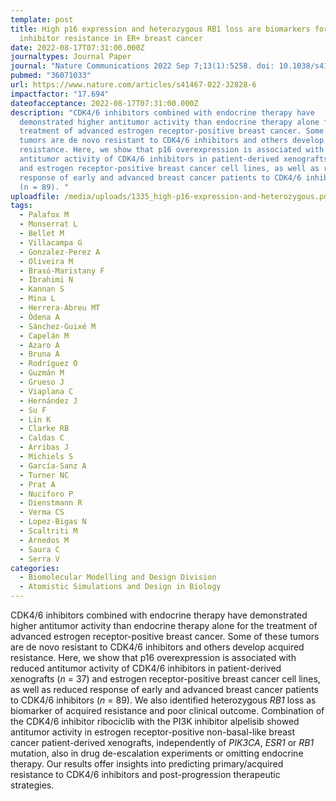 ```yaml
---
template: post
title: High p16 expression and heterozygous RB1 loss are biomarkers for CDK4/6
  inhibitor resistance in ER+ breast cancer
date: 2022-08-17T07:31:00.000Z
journaltypes: Journal Paper
journal: "Nature Communications 2022 Sep 7;13(1):5258. doi: 10.1038/s41467-022-32828-6"
pubmed: "36071033"
url: https://www.nature.com/articles/s41467-022-32828-6
impactfactor: "17.694"
dateofacceptance: 2022-08-17T07:31:00.000Z
description: "CDK4/6 inhibitors combined with endocrine therapy have
  demonstrated higher antitumor activity than endocrine therapy alone for the
  treatment of advanced estrogen receptor-positive breast cancer. Some of these
  tumors are de novo resistant to CDK4/6 inhibitors and others develop acquired
  resistance. Here, we show that p16 overexpression is associated with reduced
  antitumor activity of CDK4/6 inhibitors in patient-derived xenografts (n = 37)
  and estrogen receptor-positive breast cancer cell lines, as well as reduced
  response of early and advanced breast cancer patients to CDK4/6 inhibitors
  (n = 89). "
uploadfile: /media/uploads/1335_high-p16-expression-and-heterozygous.pdf
tags:
  - Palafox M
  - Monserrat L
  - Bellet M
  - Villacampa G
  - Gonzalez-Perez A
  - Oliveira M
  - Brasó-Maristany F
  - Ibrahimi N
  - Kannan S
  - Mina L
  - Herrera-Abreu MT
  - Òdena A
  - Sánchez-Guixé M
  - Capelán M
  - Azaro A
  - Bruna A
  - Rodríguez O
  - Guzmán M
  - Grueso J
  - Viaplana C
  - Hernández J
  - Su F
  - Lin K
  - Clarke RB
  - Caldas C
  - Arribas J
  - Michiels S
  - García-Sanz A
  - Turner NC
  - Prat A
  - Nuciforo P
  - Dienstmann R
  - Verma CS
  - Lopez-Bigas N
  - Scaltriti M
  - Arnedos M
  - Saura C
  - Serra V
categories:
  - Biomolecular Modelling and Design Division
  - Atomistic Simulations and Design in Biology
---
```

<!--StartFragment-->

CDK4/6 inhibitors combined with endocrine therapy have demonstrated higher antitumor activity than endocrine therapy alone for the treatment of advanced estrogen receptor-positive breast cancer. Some of these tumors are de novo resistant to CDK4/6 inhibitors and others develop acquired resistance. Here, we show that p16 overexpression is associated with reduced antitumor activity of CDK4/6 inhibitors in patient-derived xenografts (*n* = 37) and estrogen receptor-positive breast cancer cell lines, as well as reduced response of early and advanced breast cancer patients to CDK4/6 inhibitors (*n* = 89). We also identified heterozygous *RB1* loss as biomarker of acquired resistance and poor clinical outcome. Combination of the CDK4/6 inhibitor ribociclib with the PI3K inhibitor alpelisib showed antitumor activity in estrogen receptor-positive non-basal-like breast cancer patient-derived xenografts, independently of *PIK3CA*, *ESR1* or *RB1* mutation, also in drug de-escalation experiments or omitting endocrine therapy. Our results offer insights into predicting primary/acquired resistance to CDK4/6 inhibitors and post-progression therapeutic strategies.

<!--EndFragment-->